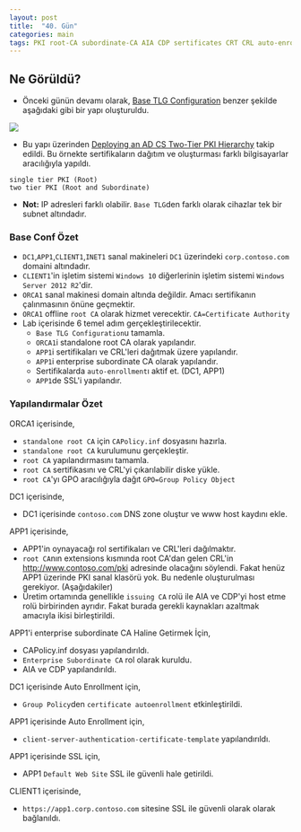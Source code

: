 ```yaml
---
layout: post
title:  "40. Gün"
categories: main
tags: PKI root-CA subordinate-CA AIA CDP sertificates CRT CRL auto-enrollment SSL 
---
```


## Ne Görüldü?

* Önceki günün devamı olarak, [Base TLG Configuration](https://www.microsoft.com/en-us/download/details.aspx?id=29010) benzer şekilde aşağıdaki gibi bir yapı oluşturuldu. 

<img src="https://github.com/acsariyildiz/sistem4/blob/gh-pages/images/tld0.png?raw=true"/>

* Bu yapı üzerinden [Deploying an AD CS Two-Tier PKI Hierarchy](https://technet.microsoft.com/en-us/library/hh831348.aspx) takip edildi. 
Bu örnekte sertifikaların dağıtım ve oluşturması farklı bilgisayarlar aracılığıyla yapıldı.

```
single tier PKI (Root)
two tier PKI (Root and Subordinate)
```


* **Not:** IP adresleri farklı olabilir. `Base TLG`den farklı olarak cihazlar tek bir subnet altındadır.

### Base Conf Özet

* `DC1`,`APP1`,`CLIENT1`,`INET1` sanal makineleri `DC1` üzerindeki `corp.contoso.com` domaini altındadır. 
* `CLIENT1`'in işletim sistemi `Windows 10` diğerlerinin işletim sistemi `Windows Server 2012 R2`'dir.
* `ORCA1` sanal makinesi domain altında değildir. Amacı sertifikanın çalınmasının önüne geçmektir.
* `ORCA1` offline `root CA` olarak hizmet verecektir. `CA=Certificate Authority`
* Lab içerisinde 6 temel adım gerçekleştirilecektir.
  * `Base TLG Configuration`u tamamla.
  * `ORCA1`i standalone root CA olarak yapılandır.
  * `APP1`i sertifikaları ve CRL'leri dağıtmak üzere yapılandır.
  * `APP1`i enterprise subordinate CA olarak yapılandır.
  * Sertifikalarda `auto-enrollment`ı aktif et. (DC1, APP1)
  * `APP1`de SSL'i yapılandır.
  
### Yapılandırmalar Özet

ORCA1 içerisinde,

* `standalone root CA` için  `CAPolicy.inf` dosyasını hazırla.
* `standalone root CA` kurulumunu gerçekleştir.
* `root CA` yapılandırmasını tamamla.
* `root CA` sertifikasını ve CRL'yi çıkarılabilir diske yükle.
* `root CA`'yı GPO aracılığıyla dağıt `GPO=Group Policy Object`

DC1 içerisinde,

* DC1 içerisinde `contoso.com` DNS zone oluştur ve www host kaydını ekle.

APP1 içerisinde,

* APP1'in oynayacağı rol sertifikaları ve CRL'leri dağılmaktır.
* `root CA`nın extensions kısmında root CA'dan gelen CRL'in http://www.contoso.com/pki adresinde olacağını söylendi. 
Fakat henüz APP1 üzerinde PKI sanal klasörü yok. Bu nedenle oluşturulması gerekiyor. (Aşağıdakiler)
* Üretim ortamında genellikle `issuing CA` rolü ile AIA ve CDP'yi host etme rolü birbirinden ayrıdır. Fakat burada gerekli kaynakları
azaltmak amacıyla ikisi birleştirildi.


APP1'i enterprise subordinate CA Haline Getirmek İçin,

* CAPolicy.inf dosyası yapılandırıldı.
* `Enterprise Subordinate CA` rol olarak kuruldu.
* AIA ve CDP yapılandırıldı.


DC1 içerisinde Auto Enrollment için,

* `Group Policy`den `certificate autoenrollment` etkinleştirildi.

APP1 içerisinde Auto Enrollment için,

* `client-server-authentication-certificate-template` yapılandırıldı.

APP1 içerisinde SSL için,

* APP1 `Default Web Site` SSL ile güvenli hale getirildi.

CLIENT1 içerisinde,

* `https://app1.corp.contoso.com` sitesine SSL ile güvenli olarak olarak bağlanıldı.

